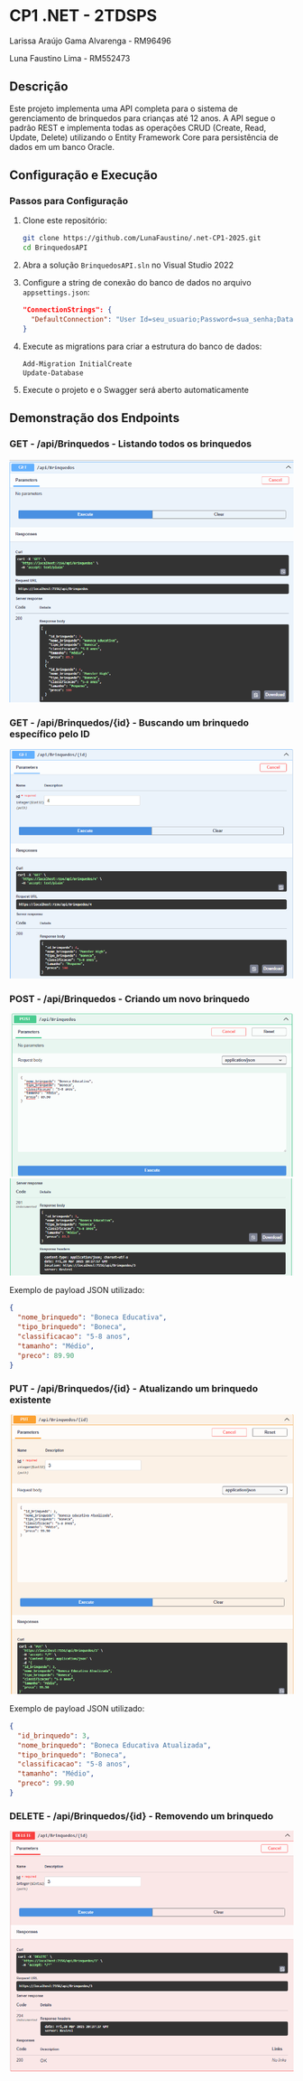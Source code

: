 # CP1 .NET - 2TDSPS

Larissa Araújo Gama Alvarenga - RM96496

Luna Faustino Lima - RM552473

## Descrição

Este projeto implementa uma API completa para o sistema de gerenciamento de brinquedos para crianças até 12 anos. A API segue o padrão REST e implementa todas as operações CRUD (Create, Read, Update, Delete) utilizando o Entity Framework Core para persistência de dados em um banco Oracle.

## Configuração e Execução

### Passos para Configuração

1. Clone este repositório:
   ```bash
   git clone https://github.com/LunaFaustino/.net-CP1-2025.git
   cd BrinquedosAPI
   ```

2. Abra a solução `BrinquedosAPI.sln` no Visual Studio 2022

3. Configure a string de conexão do banco de dados no arquivo `appsettings.json`:
   ```json
   "ConnectionStrings": {
     "DefaultConnection": "User Id=seu_usuario;Password=sua_senha;Data Source=localhost:1521/xepdb1;"
   }
   ```

4. Execute as migrations para criar a estrutura do banco de dados:
   ```
   Add-Migration InitialCreate
   Update-Database
   ```

5. Execute o projeto e o Swagger será aberto automaticamente

## Demonstração dos Endpoints

### GET - /api/Brinquedos - Listando todos os brinquedos

![GET All](./readme/GETALL.png)

### GET - /api/Brinquedos/{id} - Buscando um brinquedo específico pelo ID

![GET By ID](./readme/GETID.png)

### POST - /api/Brinquedos - Criando um novo brinquedo

![POST](./readme/POST1.png)
![POST](./readme/POST2.png)

Exemplo de payload JSON utilizado:
```json
{
  "nome_brinquedo": "Boneca Educativa",
  "tipo_brinquedo": "Boneca",
  "classificacao": "5-8 anos",
  "tamanho": "Médio",
  "preco": 89.90
}
```

### PUT - /api/Brinquedos/{id} - Atualizando um brinquedo existente

![PUT](./readme/PUT.png)

Exemplo de payload JSON utilizado:
```json
{
  "id_brinquedo": 3,
  "nome_brinquedo": "Boneca Educativa Atualizada",
  "tipo_brinquedo": "Boneca",
  "classificacao": "5-8 anos",
  "tamanho": "Médio",
  "preco": 99.90
}
```

### DELETE - /api/Brinquedos/{id} - Removendo um brinquedo

![DELETE](./readme/DELETE.png)
